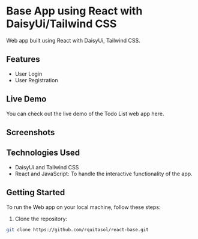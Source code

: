 # Base App using React with DaisyUi/Tailwind CSS

Web app built using React with DaisyUi, Tailwind CSS.

## Features

- User Login
- User Registration

## Live Demo

You can check out the live demo of the Todo List web app here.

## Screenshots

## Technologies Used

- DaisyUi and Tailwind CSS
- React and JavaScript: To handle the interactive functionality of the app.

## Getting Started

To run the Web app on your local machine, follow these steps:

1. Clone the repository:

```bash
git clone https://github.com/rquitasol/react-base.git
```
